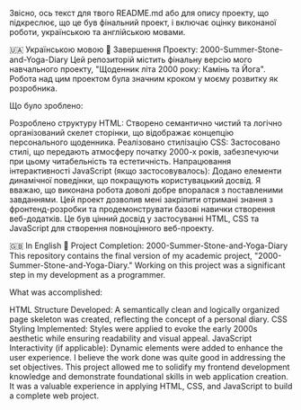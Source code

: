 Звісно, ось текст для твого README.md або для опису проекту, що підкреслює, що це був фінальний проект, і включає оцінку виконаної роботи, українською та англійською мовами.

🇺🇦 Українською мовою
🌟 Завершення Проекту: 2000-Summer-Stone-and-Yoga-Diary
Цей репозиторій містить фінальну версію мого навчального проекту, "Щоденник літа 2000 року: Камінь та Йога". Робота над цим проектом була значним кроком у моєму розвитку як розробника.

Що було зроблено:

Розроблено структуру HTML: Створено семантично чистий та логічно організований скелет сторінки, що відображає концепцію персонального щоденника.
Реалізовано стилізацію CSS: Застосовано стилі, що передають атмосферу початку 2000-х років, забезпечуючи при цьому читабельність та естетичність.
Напрацювання інтерактивності JavaScript (якщо застосовувалось): Додано елементи динамічної поведінки, що покращують користувацький досвід.
Я вважаю, що виконана робота доволі добре впоралася з поставленими завданнями. Цей проект дозволив мені закріпити отримані знання з фронтенд-розробки та продемонструвати базові навички створення веб-додатків. Це був цінний досвід у застосуванні HTML, CSS та JavaScript для створення повноцінного веб-проекту.





🇬🇧 In English
🌟 Project Completion: 2000-Summer-Stone-and-Yoga-Diary
This repository contains the final version of my academic project, "2000-Summer-Stone-and-Yoga-Diary." Working on this project was a significant step in my development as a programmer.

What was accomplished:

HTML Structure Developed: A semantically clean and logically organized page skeleton was created, reflecting the concept of a personal diary.
CSS Styling Implemented: Styles were applied to evoke the early 2000s aesthetic while ensuring readability and visual appeal.
JavaScript Interactivity (if applicable): Dynamic elements were added to enhance the user experience.
I believe the work done was quite good in addressing the set objectives. This project allowed me to solidify my frontend development knowledge and demonstrate foundational skills in web application creation. It was a valuable experience in applying HTML, CSS, and JavaScript to build a complete web project.